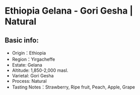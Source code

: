 # Ethiopia Gelana - Gori Gesha | Natural

## Basic info:

- Origin：Ethiopia
- Region：Yirgacheffe
- Estate: Gelana
- Altitude: 1,850-2,000 masl.
- Varietal: Gori Gesha
- Process: Natural
- Tasting Notes：Strawberry, Ripe fruit, Peach, Apple, Grape
